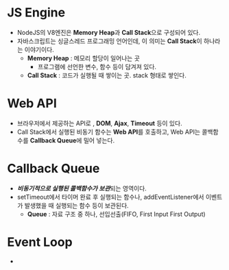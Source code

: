# JS Engine
- NodeJS의 V8엔진은 **Memory Heap**과 **Call Stack**으로 구성되어 있다.
- 자바스크립트는 싱글스레드 프로그래밍 언어인데, 이 의미는 **Call Stack**이 하나라는 이야기이다.
  - **Memory Heap** : 메모리 할당이 일어나는 곳
    - 프로그램에 선언한 변수, 함수 등이 담겨져 있다.
  - **Call Stack** : 코드가 실행될 때 쌓이는 곳. stack 형태로 쌓인다.

# Web API
- 브라우저에서 제공하는 API로 , **DOM**, **Ajax**, **Timeout** 등이 있다.
- Call Stack에서 실행된 비동기 함수는 **Web API**를 호출하고, Web API는 콜백함수를 **Callback Queue**에 밀어 넣는다.

# Callback Queue
- ***비동기적으로 실행된 콜백함수가 보관***되는 영역이다.
- setTimeout에서 타이머 완료 후 실행되는 함수나, addEventListener에서 이벤트가 발생했을 때 실행되는 함수 등이 보관된다.
  - **Queue** : 자료 구조 중 하나,  선입선출(FIFO, First Input First Output)

# Event Loop
- 
